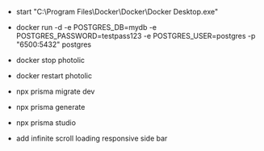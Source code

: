 - start "C:\Program Files\Docker\Docker\Docker Desktop.exe"
- docker run -d -e POSTGRES_DB=mydb -e POSTGRES_PASSWORD=testpass123 -e POSTGRES_USER=postgres -p "6500:5432" postgres
- docker stop photolic
- docker restart photolic

- npx prisma migrate dev 
- npx prisma generate
- npx prisma studio


<!-- - user profile -->
<!-- - add toast and check the flow of all response messages -->
<!-- - saved and deleted photos display -->
- add infinite scroll loading
responsive side bar

<!-- - credits -->
<!-- - check out the refetch glitch -->
<!-- - api key component -->
